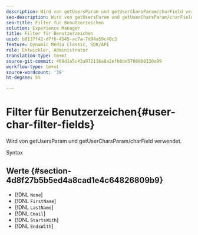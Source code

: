 ```yaml
---
description: Wird von getUsersParam und getUserCharsParam/charField verwendet.
seo-description: Wird von getUsersParam und getUserCharsParam/charField verwendet.
seo-title: Filter für Benutzerzeichen
solution: Experience Manager
title: Filter für Benutzerzeichen
uuid: b8137f42-d7f6-4545-ac7a-7d94a59c40c3
feature: Dynamic Media Classic, SDK/API
role: Entwickler, Administrator
translation-type: tm+mt
source-git-commit: 469d1a5c43a972116a8a2efb0de5708800130a99
workflow-type: tm+mt
source-wordcount: '39'
ht-degree: 5%

---
```



# Filter für Benutzerzeichen{#user-char-filter-fields}

Wird von getUsersParam und getUserCharsParam/charField verwendet.

Syntax

## Werte {#section-4d8f27b5b5ed4a8cad1e4c64826809b9}

* [!DNL `None`]
* [!DNL `FirstName`]
* [!DNL `LastName`]
* [!DNL `Email`]
* [!DNL `StartsWith`]
* [!DNL `EndsWith`]

